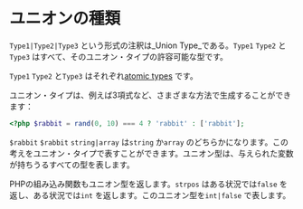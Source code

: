 # ユニオンの種類

`Type1|Type2|Type3` という形式の注釈は_Union Type_である。`Type1` `Type2` と`Type3` はすべて、そのユニオン・タイプの許容可能な型です。

`Type1` `Type2` と`Type3` はそれぞれ[atomic types](atomic_types.md) です。

ユニオン・タイプは、例えば3項式など、さまざまな方法で生成することができます：

```php
<?php $rabbit = rand(0, 10) === 4 ? 'rabbit' : ['rabbit'];
```

`$rabbit` `$rabbit` `string|array` は`string` か`array` のどちらかになります。この考えをユニオン・タイプで表すことができます。ユニオン型は、与えられた変数が持ちうるすべての型を表します。

PHPの組み込み関数もユニオン型を返します。`strpos` はある状況では`false` を返し、ある状況では`int` を返します。このユニオン型を`int|false` で表します。
